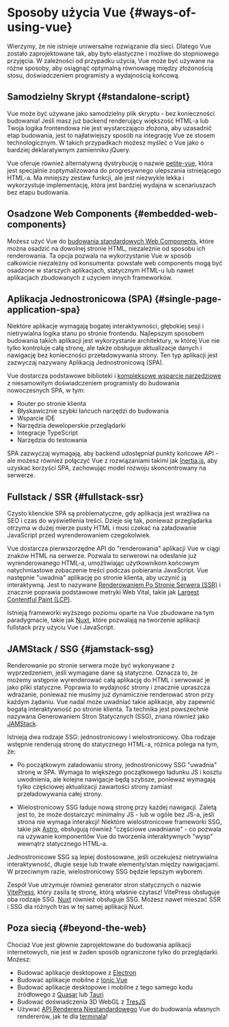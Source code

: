 # Sposoby użycia Vue {#ways-of-using-vue}

Wierzymy, że nie istnieje uniwersalne rozwiązanie dla sieci. Dlatego Vue zostało zaprojektowane tak, aby było elastyczne i możliwe do stopniowego przyjęcia. W zależności od przypadku użycia, Vue może być używane na różne sposoby, aby osiągnąć optymalną równowagę między złożonością stosu, doświadczeniem programisty a wydajnością końcową.

## Samodzielny Skrypt {#standalone-script}

Vue może być używane jako samodzielny plik skryptu - bez konieczności budowania! Jeśli masz już backend renderujący większość HTML-a lub Twoja logika frontendowa nie jest wystarczająco złożona, aby uzasadnić etap budowania, jest to najłatwiejszy sposób na integrację Vue ze stosem technologicznym. W takich przypadkach możesz myśleć o Vue jako o bardziej deklaratywnym zamienniku jQuery.

Vue oferuje również alternatywną dystrybucję o nazwie [petite-vue](https://github.com/vuejs/petite-vue), która jest specjalnie zoptymalizowana do progresywnego ulepszania istniejącego HTML-a. Ma mniejszy zestaw funkcji, ale jest niezwykle lekka i wykorzystuje implementację, która jest bardziej wydajna w scenariuszach bez etapu budowania.

## Osadzone Web Components {#embedded-web-components}

Możesz użyć Vue do [budowania standardowych Web Components](/guide/extras/web-components), które można osadzić na dowolnej stronie HTML, niezależnie od sposobu ich renderowania. Ta opcja pozwala na wykorzystanie Vue w sposób całkowicie niezależny od konsumenta: powstałe web components mogą być osadzone w starszych aplikacjach, statycznym HTML-u lub nawet aplikacjach zbudowanych z użyciem innych frameworków.

## Aplikacja Jednostronicowa (SPA) {#single-page-application-spa}

Niektóre aplikacje wymagają bogatej interaktywności, głębokiej sesji i nietrywialna logika stanu po stronie frontendu. Najlepszym sposobem budowania takich aplikacji jest wykorzystanie architektury, w której Vue nie tylko kontroluje całą stronę, ale także obsługuje aktualizacje danych i nawigację bez konieczności przeładowywania strony. Ten typ aplikacji jest zazwyczaj nazywany Aplikacją Jednostronicową (SPA).

Vue dostarcza podstawowe biblioteki i [kompleksowe wsparcie narzędziowe](/guide/scaling-up/tooling) z niesamowitym doświadczeniem programisty do budowania nowoczesnych SPA, w tym:

- Router po stronie klienta
- Błyskawicznie szybki łańcuch narzędzi do budowania
- Wsparcie IDE
- Narzędzia deweloperskie przeglądarki
- Integracje TypeScript
- Narzędzia do testowania

SPA zazwyczaj wymagają, aby backend udostępniał punkty końcowe API - ale możesz również połączyć Vue z rozwiązaniami takimi jak [Inertia.js](https://inertiajs.com), aby uzyskać korzyści SPA, zachowując model rozwoju skoncentrowany na serwerze.

## Fullstack / SSR {#fullstack-ssr}

Czysto klienckie SPA są problematyczne, gdy aplikacja jest wrażliwa na SEO i czas do wyświetlenia treści. Dzieje się tak, ponieważ przeglądarka otrzyma w dużej mierze pusty HTML i musi czekać na załadowanie JavaScript przed wyrenderowaniem czegokolwiek.

Vue dostarcza pierwszorzędne API do "renderowania" aplikacji Vue w ciągi znaków HTML na serwerze. Pozwala to serwerowi na odesłanie już wyrenderowanego HTML-a, umożliwiając użytkownikom końcowym natychmiastowe zobaczenie treści podczas pobierania JavaScript. Vue następnie "uwadnia" aplikację po stronie klienta, aby uczynić ją interaktywną. Jest to nazywane [Renderowaniem Po Stronie Serwera (SSR)](/guide/scaling-up/ssr) i znacznie poprawia podstawowe metryki Web Vital, takie jak [Largest Contentful Paint (LCP)](https://web.dev/lcp/).

Istnieją frameworki wyższego poziomu oparte na Vue zbudowane na tym paradygmacie, takie jak [Nuxt](https://nuxt.com/), które pozwalają na tworzenie aplikacji fullstack przy użyciu Vue i JavaScript.

## JAMStack / SSG {#jamstack-ssg}

Renderowanie po stronie serwera może być wykonywane z wyprzedzeniem, jeśli wymagane dane są statyczne. Oznacza to, że możemy wstępnie wyrenderować całą aplikację do HTML i serwować je jako pliki statyczne. Poprawia to wydajność strony i znacznie upraszcza wdrażanie, ponieważ nie musimy już dynamicznie renderować stron przy każdym żądaniu. Vue nadal może uwadniać takie aplikacje, aby zapewnić bogatą interaktywność po stronie klienta. Ta technika jest powszechnie nazywana Generowaniem Stron Statycznych (SSG), znana również jako [JAMStack](https://jamstack.org/what-is-jamstack/).

Istnieją dwa rodzaje SSG: jednostronicowy i wielostronicowy. Oba rodzaje wstępnie renderują stronę do statycznego HTML-a, różnica polega na tym, że:

- Po początkowym załadowaniu strony, jednostronicowy SSG "uwadnia" stronę w SPA. Wymaga to większego początkowego ładunku JS i kosztu uwodnienia, ale kolejne nawigacje będą szybsze, ponieważ wymagają tylko częściowej aktualizacji zawartości strony zamiast przeładowywania całej strony.

- Wielostronicowy SSG ładuje nową stronę przy każdej nawigacji. Zaletą jest to, że może dostarczyć minimalny JS - lub w ogóle bez JS-a, jeśli strona nie wymaga interakcji! Niektóre wielostronicowe frameworki SSG, takie jak [Astro](https://astro.build/), obsługują również "częściowe uwadnianie" - co pozwala na używanie komponentów Vue do tworzenia interaktywnych "wysp" wewnątrz statycznego HTML-a.

Jednostronicowe SSG są lepiej dostosowane, jeśli oczekujesz nietrywialna interaktywność, długie sesje lub trwałe elementy/stan między nawigacjami. W przeciwnym razie, wielostronicowy SSG będzie lepszym wyborem.

Zespół Vue utrzymuje również generator stron statycznych o nazwie [VitePress](https://vitepress.dev/), który zasila tę stronę, którą właśnie czytasz! VitePress obsługuje oba rodzaje SSG. [Nuxt](https://nuxt.com/) również obsługuje SSG. Możesz nawet mieszać SSR i SSG dla różnych tras w tej samej aplikacji Nuxt.

## Poza siecią {#beyond-the-web}

Chociaż Vue jest głównie zaprojektowane do budowania aplikacji internetowych, nie jest w żaden sposób ograniczone tylko do przeglądarki. Możesz:

- Budować aplikacje desktopowe z [Electron](https://www.electronjs.org/)
- Budować aplikacje mobilne z [Ionic Vue](https://ionicframework.com/docs/vue/overview)
- Budować aplikacje desktopowe i mobilne z tego samego kodu źródłowego z [Quasar](https://quasar.dev/) lub [Tauri](https://tauri.app)
- Budować doświadczenia 3D WebGL z [TresJS](https://tresjs.org/)
- Używać [API Renderera Niestandardowego](/api/custom-renderer) Vue do budowania własnych rendererów, jak te dla [terminala](https://github.com/vue-terminal/vue-termui)!
